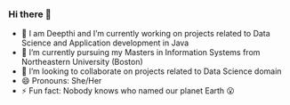 ### Hi there 👋
- 🔭 I am Deepthi and I’m currently working on projects related to Data Science and Application development in Java
- 🌱 I’m currently pursuing my Masters in Information Systems from Northeastern University (Boston)
- 👯 I’m looking to collaborate on projects related to Data Science domain
- 😄 Pronouns: She/Her
- ⚡ Fun fact: Nobody knows who named our planet Earth 😮
